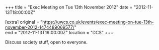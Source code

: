 +++
title = "Exec Meeting on Tue 13th November 2012"
date = "2012-11-13T18:00:00Z"

[extra]
original = "https://uwcs.co.uk/events/exec-meeting-on-tue-13th-november-2012-1474489069577/"    
end = "2012-11-13T19:00:00Z"
location = "DCS"
+++

Discuss society stuff, open to everyone.


